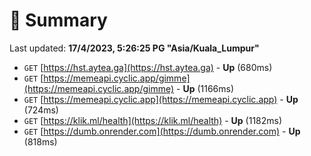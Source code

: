 # 📖 Summary
Last updated: **17/4/2023, 5:26:25 PG "Asia/Kuala_Lumpur"**

- `GET` [https://hst.aytea.ga](https://hst.aytea.ga) - **Up** (680ms)
- `GET` [https://memeapi.cyclic.app/gimme](https://memeapi.cyclic.app/gimme) - **Up** (1166ms)
- `GET` [https://memeapi.cyclic.app](https://memeapi.cyclic.app) - **Up** (724ms)
- `GET` [https://klik.ml/health](https://klik.ml/health) - **Up** (1182ms)
- `GET` [https://dumb.onrender.com](https://dumb.onrender.com) - **Up** (818ms)
